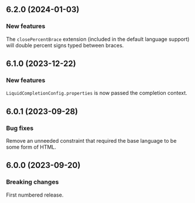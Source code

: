 ## 6.2.0 (2024-01-03)

### New features

The `closePercentBrace` extension (included in the default language support) will double percent signs typed between braces.

## 6.1.0 (2023-12-22)

### New features

`LiquidCompletionConfig.properties` is now passed the completion context.

## 6.0.1 (2023-09-28)

### Bug fixes

Remove an unneeded constraint that required the base language to be some form of HTML.

## 6.0.0 (2023-09-20)

### Breaking changes

First numbered release.

